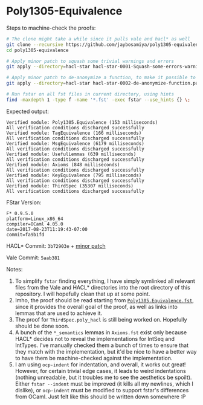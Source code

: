 # Poly1305-Equivalence

Steps to machine-check the proofs:
```sh
# The clone might take a while since it pulls vale and hacl* as well
git clone --recursive https://github.com/jaybosamiya/poly1305-equivalence
cd poly1305-equivalence

# Apply minor patch to squash some trivial warnings and errors
git apply --directory=hacl-star hacl-star-0001-Squash-some-errors-warnings.patch

# Apply minor patch to de-anonymize a function, to make it possible to prove stuff
git apply --directory=hacl-star hacl-star-0002-de-anonymize-function.patch

# Run fstar on all fst files in current directory, using hints
find -maxdepth 1 -type f -name '*.fst' -exec fstar --use_hints {} \;
```

Expected output:
```
Verified module: Poly1305.Equivalence (153 milliseconds)
All verification conditions discharged successfully
Verified module: TagEquivalence (166 milliseconds)
All verification conditions discharged successfully
Verified module: MsgEquivalence (6179 milliseconds)
All verification conditions discharged successfully
Verified module: UsefulLemmas (639 milliseconds)
All verification conditions discharged successfully
Verified module: Axioms (848 milliseconds)
All verification conditions discharged successfully
Verified module: KeyEquivalence (795 milliseconds)
All verification conditions discharged successfully
Verified module: ThirdSpec (35307 milliseconds)
All verification conditions discharged successfully
```

FStar Version:
```
F* 0.9.5.0
platform=Linux_x86_64
compiler=OCaml 4.05.0
date=2017-08-23T11:19:43-07:00
commit=fa9b1fd
```

HACL* Commit: `3b72903e` + [minor patch](hacl-star-0001-Squash-some-errors-warnings.patch)

Vale Commit: `5aab381`

Notes:
1. To simplify `fstar` finding everything, I have simply symlinked all
   relevant files from the Vale and HACL* directories into the root
   directory of this repository. I will hopefully clean that up at
   some point.
2. Imho, the proof should be read starting from
   [`Poly1305.Equivalence.fst`](Poly1305.Equivalence.fst), since it
   provides the overall goal of the proof, as well as links into
   lemmas that are used to achieve it.
3. The proof for `ThirdSpec.poly_hacl` is still being worked
   on. Hopefully should be done soon.
4. A bunch of the `*_semantics` lemmas in `Axioms.fst` exist only
   because HACL* decides not to reveal the implementations for IntSeq
   and IntTypes. I've manually checked them a bunch of times to ensure
   that they match with the implementation, but it'd be nice to have a
   better way to have them be machine-checked against the
   implementation.
5. I am using `ocp-indent` for indentation, and overall, it works out
   great! However, for certain trivial edge cases, it leads to weird
   indentations (nothing unreadable, but it troubles me to see the
   aesthetics be spoilt). Either `fstar --indent` must be improved (it
   kills all my newlines, which I dislike), or `ocp-indent` must be
   modified to support fstar's differences from OCaml. Just felt like
   this should be written down somewhere :P
